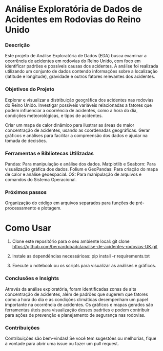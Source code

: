 # Análise Exploratória de Dados de Acidentes em Rodovias do Reino Unido

### Descrição
Este projeto de Análise Exploratória de Dados (EDA) busca examinar a ocorrência de acidentes em rodovias do Reino Unido, com foco em identificar padrões e possíveis causas dos acidentes. A análise foi realizada utilizando um conjunto de dados contendo informações sobre a localização (latitude e longitude), gravidade e outros fatores relevantes dos acidentes.

### Objetivos do Projeto
Explorar e visualizar a distribuição geográfica dos acidentes nas rodovias do Reino Unido.
Investigar possíveis variáveis relacionadas a fatores que podem influenciar a ocorrência de acidentes, como a hora do dia, condições meteorológicas, e tipos de acidentes.

Criar um mapa de calor dinâmico para ilustrar as áreas de maior concentração de acidentes, usando as coordenadas geográficas.
Gerar gráficos e análises para facilitar a compreensão dos dados e ajudar na tomada de decisões.

### Ferramentas e Bibliotecas Utilizadas
Pandas: Para manipulação e análise dos dados.
Matplotlib e Seaborn: Para visualização gráfica dos dados.
Folium e GeoPandas: Para criação do mapa de calor e análise geoespacial.
OS: Para manipulação de arquivos e comandos do Sistema Operacional.

### Próximos passos
Organização do código em arquivos separados para funções de pré-processamento e plotagem.

# Como Usar

1. Clone este repositório para o seu ambiente local:
git clone https://github.com/bernardobadc/analise-de-acidentes-rodovias-UK.git

2. Instale as dependências necessárioas:
pip install -r requirements.txt

3. Execute o notebook ou os scripts para visualizar as análises e gráficos.

### Conclusões e Insights
Através da análise exploratória, foram identificadas zonas de alta concentração de acidentes, além de padrões que sugerem que fatores como a hora do dia e as condições climáticas desempenham um papel importante na ocorrência de acidentes. Os gráficos e mapas gerados são ferramentas úteis para visualização desses padrões e podem contribuir para ações de prevenção e planejamento de segurança nas rodovias.

### Contribuições
Contribuições são bem-vindas! Se você tem sugestões ou melhorias, fique à vontade para abrir uma issue ou fazer um pull request.

